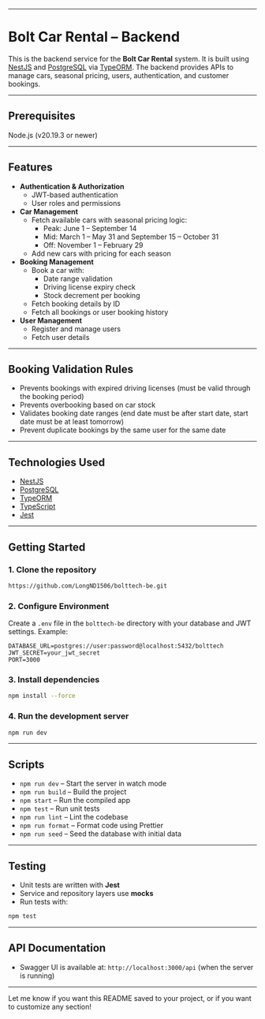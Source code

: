 
---

# Bolt Car Rental – Backend

This is the backend service for the **Bolt Car Rental** system. It is built using [NestJS](https://nestjs.com/) and [PostgreSQL](https://www.postgresql.org/) via [TypeORM](https://typeorm.io/). The backend provides APIs to manage cars, seasonal pricing, users, authentication, and customer bookings.

---

## Prerequisites
Node.js (v20.19.3 or newer)

---

## Features

- **Authentication & Authorization**
  - JWT-based authentication
  - User roles and permissions
- **Car Management**
  - Fetch available cars with seasonal pricing logic:
    - Peak: June 1 – September 14
    - Mid: March 1 – May 31 and September 15 – October 31
    - Off: November 1 – February 29
  - Add new cars with pricing for each season
- **Booking Management**
  - Book a car with:
    - Date range validation
    - Driving license expiry check
    - Stock decrement per booking
  - Fetch booking details by ID
  - Fetch all bookings or user booking history
- **User Management**
  - Register and manage users
  - Fetch user details

---

## Booking Validation Rules

- Prevents bookings with expired driving licenses (must be valid through the booking period)
- Prevents overbooking based on car stock
- Validates booking date ranges (end date must be after start date, start date must be at least tomorrow)
- Prevent duplicate bookings by the same user for the same date

---

## Technologies Used

- [NestJS](https://nestjs.com/)
- [PostgreSQL](https://www.postgresql.org/)
- [TypeORM](https://typeorm.io/)
- [TypeScript](https://www.typescriptlang.org/)
- [Jest](https://jestjs.io/)

---

## Getting Started

### 1. Clone the repository

```bash
https://github.com/LongND1506/bolttech-be.git
```

### 2. Configure Environment

Create a `.env` file in the `bolttech-be` directory with your database and JWT settings. Example:

```
DATABASE_URL=postgres://user:password@localhost:5432/bolttech
JWT_SECRET=your_jwt_secret
PORT=3000
```

### 3. Install dependencies

```bash
npm install --force
```

### 4. Run the development server

```bash
npm run dev
```

---

## Scripts

- `npm run dev` – Start the server in watch mode
- `npm run build` – Build the project
- `npm start` – Run the compiled app
- `npm test` – Run unit tests
- `npm run lint` – Lint the codebase
- `npm run format` – Format code using Prettier
- `npm run seed` – Seed the database with initial data

---

## Testing

- Unit tests are written with **Jest**
- Service and repository layers use **mocks**
- Run tests with:

```bash
npm test
```

---

## API Documentation

- Swagger UI is available at: `http://localhost:3000/api` (when the server is running)

---

Let me know if you want this README saved to your project, or if you want to customize any section!

